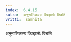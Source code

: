 ```yaml
---
index:  6.4.15
sutra:  अनुनासिकस्य क्विझलोः क्ङिति
vritti:  samhita 
---
```


अनुनासिकस्य क्विझलोः क्ङिति

